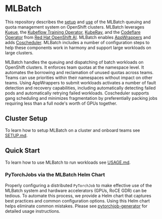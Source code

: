 # MLBatch

This repository describes the [setup](SETUP.md) and [use](USAGE.md) of the
MLBatch queuing and quota management system on OpenShift clusters. MLBatch
leverages [Kueue](https://kueue.sigs.k8s.io), the [Kubeflow Training
Operator](https://www.kubeflow.org/docs/components/training/),
[KubeRay](https://docs.ray.io/en/latest/cluster/kubernetes/index.html), and the
[Codeflare Operator](https://github.com/project-codeflare/codeflare-operator)
from [Red Hat OpenShift
AI](https://www.redhat.com/en/technologies/cloud-computing/openshift/openshift-ai).
MLBatch enables [AppWrappers](https://project-codeflare.github.io/appwrapper/)
and adds
[Coscheduler](https://github.com/kubernetes-sigs/scheduler-plugins/blob/master/pkg/coscheduling/README.md).
MLBatch includes a number of configuration steps to help these components work
in harmony and support large workloads on large clusters.

MLBatch handles the queuing and dispatching of batch workloads on OpenShift
clusters. It enforces team quotas at the namespace level. It automates the
borrowing and reclamation of unused quotas across teams. Teams can use
priorities within their namespaces without impact on other teams. Using
AppWrappers to submit workloads activates a number of fault detection and
recovery capabilities, including automatically detecting failed pods and
automatically retrying failed workloads. Coscheduler supports gang scheduling
and minimizes fragmentation by preferentially packing jobs requiring less than a
full node's worth of GPUs together.

## Cluster Setup

To learn how to setup MLBatch on a cluster and onboard teams see
[SETUP.md](SETUP.md).

## Quick Start

To learn how to use MLBatch to run workloads see [USAGE.md](USAGE.md).

### PyTorchJobs via the MLBatch Helm Chart

Properly configuring a distributed `PyTorchJob` to make effective use of the
MLBatch system and hardware accelerators (GPUs, RoCE GDR) can be tedious. To
automate this process, we provide a Helm chart that captures best practices and
common configuration options. Using this Helm chart helps eliminate common
mistakes. Please see [pytorchjob-generator](tools/pytorchjob-generator) for
detailed usage instructions.
